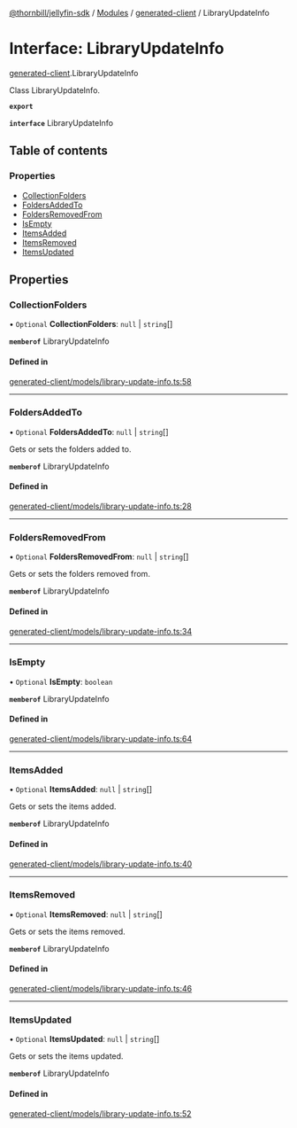 [@thornbill/jellyfin-sdk](../README.md) / [Modules](../modules.md) / [generated-client](../modules/generated_client.md) / LibraryUpdateInfo

# Interface: LibraryUpdateInfo

[generated-client](../modules/generated_client.md).LibraryUpdateInfo

Class LibraryUpdateInfo.

**`export`**

**`interface`** LibraryUpdateInfo

## Table of contents

### Properties

- [CollectionFolders](generated_client.LibraryUpdateInfo.md#collectionfolders)
- [FoldersAddedTo](generated_client.LibraryUpdateInfo.md#foldersaddedto)
- [FoldersRemovedFrom](generated_client.LibraryUpdateInfo.md#foldersremovedfrom)
- [IsEmpty](generated_client.LibraryUpdateInfo.md#isempty)
- [ItemsAdded](generated_client.LibraryUpdateInfo.md#itemsadded)
- [ItemsRemoved](generated_client.LibraryUpdateInfo.md#itemsremoved)
- [ItemsUpdated](generated_client.LibraryUpdateInfo.md#itemsupdated)

## Properties

### CollectionFolders

• `Optional` **CollectionFolders**: ``null`` \| `string`[]

**`memberof`** LibraryUpdateInfo

#### Defined in

[generated-client/models/library-update-info.ts:58](https://github.com/thornbill/jellyfin-sdk-typescript/blob/21a118e/src/generated-client/models/library-update-info.ts#L58)

___

### FoldersAddedTo

• `Optional` **FoldersAddedTo**: ``null`` \| `string`[]

Gets or sets the folders added to.

**`memberof`** LibraryUpdateInfo

#### Defined in

[generated-client/models/library-update-info.ts:28](https://github.com/thornbill/jellyfin-sdk-typescript/blob/21a118e/src/generated-client/models/library-update-info.ts#L28)

___

### FoldersRemovedFrom

• `Optional` **FoldersRemovedFrom**: ``null`` \| `string`[]

Gets or sets the folders removed from.

**`memberof`** LibraryUpdateInfo

#### Defined in

[generated-client/models/library-update-info.ts:34](https://github.com/thornbill/jellyfin-sdk-typescript/blob/21a118e/src/generated-client/models/library-update-info.ts#L34)

___

### IsEmpty

• `Optional` **IsEmpty**: `boolean`

**`memberof`** LibraryUpdateInfo

#### Defined in

[generated-client/models/library-update-info.ts:64](https://github.com/thornbill/jellyfin-sdk-typescript/blob/21a118e/src/generated-client/models/library-update-info.ts#L64)

___

### ItemsAdded

• `Optional` **ItemsAdded**: ``null`` \| `string`[]

Gets or sets the items added.

**`memberof`** LibraryUpdateInfo

#### Defined in

[generated-client/models/library-update-info.ts:40](https://github.com/thornbill/jellyfin-sdk-typescript/blob/21a118e/src/generated-client/models/library-update-info.ts#L40)

___

### ItemsRemoved

• `Optional` **ItemsRemoved**: ``null`` \| `string`[]

Gets or sets the items removed.

**`memberof`** LibraryUpdateInfo

#### Defined in

[generated-client/models/library-update-info.ts:46](https://github.com/thornbill/jellyfin-sdk-typescript/blob/21a118e/src/generated-client/models/library-update-info.ts#L46)

___

### ItemsUpdated

• `Optional` **ItemsUpdated**: ``null`` \| `string`[]

Gets or sets the items updated.

**`memberof`** LibraryUpdateInfo

#### Defined in

[generated-client/models/library-update-info.ts:52](https://github.com/thornbill/jellyfin-sdk-typescript/blob/21a118e/src/generated-client/models/library-update-info.ts#L52)

